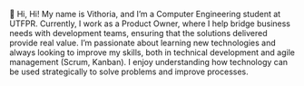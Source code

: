 👋 Hi, Hi! My name is Vithoria, and I’m a Computer Engineering student at UTFPR. Currently, I work as a Product Owner, where I help bridge business needs with development teams, ensuring that the solutions delivered provide real value.
I’m passionate about learning new technologies and always looking to improve my skills, both in technical development and agile management (Scrum, Kanban). I enjoy understanding how technology can be used strategically to solve problems and improve processes.




<!---
vithsouza/vithsouza is a ✨ special ✨ repository because its `README.md` (this file) appears on your GitHub profile.
You can click the Preview link to take a look at your changes.
--->
